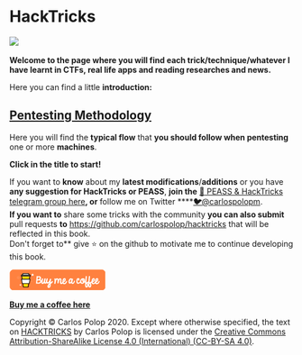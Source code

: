# HackTricks

![](.gitbook/assets/portada-alcoholica.png)

**Welcome to the page where you will find each trick/technique/whatever I have learnt in CTFs, real life apps and reading researches and news.**

Here you can find a little **introduction:**

## [**Pentesting Methodology**](pentesting-methodology.md)

Here you will find the **typical flow** that **you should follow when pentesting** one or more **machines**.

**Click in the title to start!**

If you want to **know** about my **latest modifications**/**additions** or you have **any suggestion for HackTricks or PEASS**, **join the** [**💬**](https://emojipedia.org/speech-balloon/)[ PEASS & HackTricks telegram group here](https://t.me/peass)**, or** follow me on Twitter ****[**🐦**](https://emojipedia.org/bird/)[@carlospolopm](https://twitter.com/carlospolopm).  
**If you want to** share some tricks with the community **you can also submit** pull requests **to** https://github.com/carlospolop/hacktricks that will be reflected in this book.  
Don't forget to\*\* give ⭐ on the github to motivate me to continue developing this book.

![](.gitbook/assets/68747470733a2f2f7777772e6275796d6561636f666665652e636f6d2f6173736574732f696d672f637573746f6d5f696d616765732f6f72616e67655f696d672e706e67%20%286%29%20%284%29%20%283%29.png)

[**Buy me a coffee here**](https://www.buymeacoffee.com/carlospolop)

Copyright © Carlos Polop 2020. Except where otherwise specified, the text on [HACKTRICKS](https://github.com/carlospolop/hacktricks) by Carlos Polop is licensed under the [Creative Commons Attribution-ShareAlike License 4.0 \(International\) \(CC-BY-SA 4.0\)](https://creativecommons.org/licenses/by-sa/4.0/).

